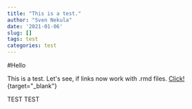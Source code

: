 ```yaml
---
title: "This is a test."
author: "Sven Nekula"
date: '2021-01-06'
slug: []
tags: test
categories: test
---
```



#Hello

This is a test. 
Let's see, if links now work with .rmd files.
[Click!](http://google.com){target="_blank"}


TEST TEST
